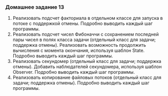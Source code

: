 ### Домашнее задание 13

1. Реализовать подсчет факториала в отдельном классе для запуска в потоке с
поддержкой отмены. Подробно выводить каждый шаг программы.
2. Реализовать подсчет чисел Фибоначчи с сохранением последней пары чисел
в полях класса задачи (отдельный класс для задачи; поддержка отмены).
Реализовать возможность продолжить вычисления с момента окончания,
используя шаблон State. Подробно выводить каждый шаг программы.
3. Реализовать секундомер (отдельный класс для задачи; поддержка отмены).
Добавить наблюдателей секундомера, используя шаблон Observer. Подробно
выводить каждый шаг программы.
4. Реализовать копирование файловых потоков (отдельный класс для задачи;
поддержка отмены). Подробно выводить каждый шаг программы.